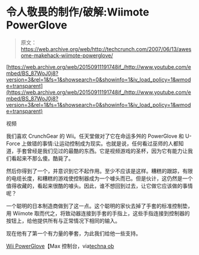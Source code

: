 # 令人敬畏的制作/破解:Wiimote PowerGlove 

> 原文：<https://web.archive.org/web/http://techcrunch.com/2007/06/13/awesome-makehack-wiimote-powerglove/>

 [https://web.archive.org/web/20150911191748if_/http://www.youtube.com/embed/BS_87WoJ0j8?version=3&rel=1&fs=1&showsearch=0&showinfo=1&iv_load_policy=1&wmode=transparent](https://web.archive.org/web/20150911191748if_/http://www.youtube.com/embed/BS_87WoJ0j8?version=3&rel=1&fs=1&showsearch=0&showinfo=1&iv_load_policy=1&wmode=transparent)

视频

我们喜欢 CrunchGear 的 Wii。任天堂做对了它在命运多舛的 PowerGlove 和 U-Force 上做错的事情:让运动控制成为现实。也就是说，任何看过巫师的人都知道，手套曾经是我们见过的最酷的东西。它是视频游戏的圣杯，因为它有能力让我们看起来不那么傻。酷毙了。

然后你得到了一个，并意识到它不起作用。至少不应该是这样。糟糕的跟踪，有限的电缆长度，和糟糕的游戏使控制器成为一个噱头而已。但是伙计，这仍然是一个值得收藏的，看起来很酷的噱头。因此，谁不想回到过去，让它做它应该做的事情呢？

一个聪明的日本制造商做到了这一点。这个聪明的家伙去掉了手套的标准控制垫，用 Wiimote 取而代之，将致动器连接到手套的手指上，这些手指连接到控制器的按钮上，给他提供所有与正常情况下相同的输入。

现在他有了第一个有力量的拳套，为此我们给他一些支持。

[Wii PowerGlove](https://web.archive.org/web/20150911191748/http://www.maxconsole.net/?mode=news&newsid=17733)【Max 控制台，via[techna ob](https://web.archive.org/web/20150911191748/http://technabob.com/blog/2007/06/10/the-wii-power-glove/)